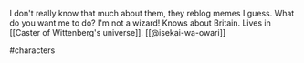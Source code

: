 I don't really know that much about them, they reblog memes I guess. What do you want me to do? I'm not a wizard! Knows about Britain. Lives in [[Caster of Wittenberg's universe]]. [[@isekai-wa-owari]]

#characters 